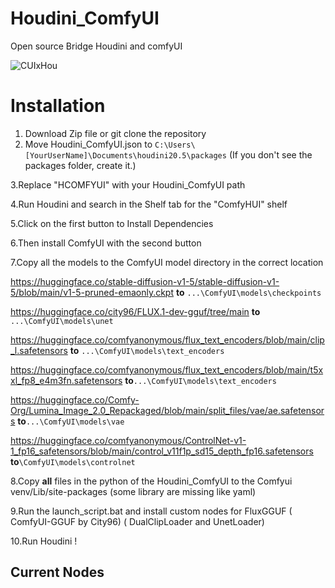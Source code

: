 # Houdini_ComfyUI

Open source Bridge Houdini and comfyUI

![CUIxHou](https://github.com/user-attachments/assets/023f25e5-3344-4e1e-844b-d42d01563cd8)


# Installation

1. Download Zip file or git clone the repository
2. Move Houdini_ComfyUI.json to `C:\Users\[YourUserName]\Documents\houdini20.5\packages`
(If you don't see the packages folder, create it.)

3.Replace "HCOMFYUI" with your Houdini_ComfyUI path

4.Run Houdini and search in the Shelf tab for the "ComfyHUI" shelf

5.Click on the first button to Install Dependencies

6.Then install ComfyUI with the second button

7.Copy all the models to the ComfyUI model directory in the correct location


https://huggingface.co/stable-diffusion-v1-5/stable-diffusion-v1-5/blob/main/v1-5-pruned-emaonly.ckpt 
**to** `...\ComfyUI\models\checkpoints`

https://huggingface.co/city96/FLUX.1-dev-gguf/tree/main 
**to** `...\ComfyUI\models\unet`

https://huggingface.co/comfyanonymous/flux_text_encoders/blob/main/clip_l.safetensors 
**to** `...\ComfyUI\models\text_encoders`

https://huggingface.co/comfyanonymous/flux_text_encoders/blob/main/t5xxl_fp8_e4m3fn.safetensors 
**to**`...\ComfyUI\models\text_encoders`

https://huggingface.co/Comfy-Org/Lumina_Image_2.0_Repackaged/blob/main/split_files/vae/ae.safetensors 
**to**`...\ComfyUI\models\vae`

https://huggingface.co/comfyanonymous/ControlNet-v1-1_fp16_safetensors/blob/main/control_v11f1p_sd15_depth_fp16.safetensors 
**to**`\ComfyUI\models\controlnet`

8.Copy **all** files in the python of the Houdini_ComfyUI to the Comfyui venv/Lib/site-packages (some library are missing like yaml)

9.Run the launch_script.bat and install custom nodes for FluxGGUF ( ComfyUI-GGUF by City96)
( DualClipLoader and UnetLoader)

10.Run Houdini !

## Current Nodes
